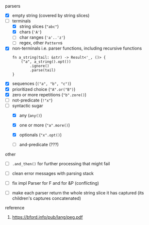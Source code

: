 parsers

- [x] empty string (covered by string slices)
- [ ] terminals
  - [x] string slices (`"abc"`)
  - [x] chars (`'A'`)
  - [ ] char ranges (`'a'..'z'`)
  - [ ] regex, other `Pattern`s
- [x] non-terminals i.e. parser functions, including recursive functions
  ```
  fn a_string(tail: &str) -> Result<'_, ()> {
      ("a", a_string().opt())
          .ignore()
          .parse(tail)
  }
  ```
- [x] sequences (`("a", "b", "c")`)
- [x] prioritized choice (`"A".or("B")`)
- [x] zero or more repetitions (`"b".zore()`)
- [ ] not-predicate (`!"x"`)
- [ ] syntactic sugar
  - [x] any (`any()`)
  - [x] one or more (`"a".more()`)
  - [x] optionals (`"x".opt()`)
  - [ ] and-predicate (???)


other

- [ ] `.and_then()` for further processing that might fail
- [ ] clean error messages with parsing stack
- [ ] fix impl Parser for F and for &P (conflicting)
- [ ] make each parser return the whole string slice it has captured (its children's captures concatenated)


reference

1. https://bford.info/pub/lang/peg.pdf
